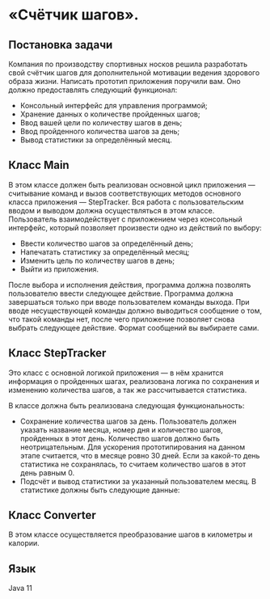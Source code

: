 # «Счётчик шагов».

## Постановка задачи

Компания по производству спортивных носков решила разработать свой счётчик шагов для дополнительной мотивации ведения здорового образа жизни. Написать прототип приложения поручили вам.
Оно должно предоставлять следующий функционал:

* Консольный интерфейс для управления программой;
* Хранение данных о количестве пройденных шагов;
* Ввод вашей цели по количеству шагов в день;
* Ввод пройденного количества шагов за день;
* Вывод статистики за определённый месяц.

## Класс Main

В этом классе должен быть реализован основной цикл приложения — считывание команд и вызов соответствующих методов основного класса приложения — StepTracker. Вся работа с пользовательским вводом и выводом должна осуществляться в этом классе.
Пользователь взаимодействует с приложением через консольный интерфейс, который позволяет произвести одно из действий по выбору:
* Ввести количество шагов за определённый день;
* Напечатать статистику за определённый месяц;
* Изменить цель по количеству шагов в день;
* Выйти из приложения.

После выбора и исполнения действия, программа должна позволять пользователю ввести следующее действие. Программа должна завершаться только при вводе пользователем команды выхода. При вводе несуществующей команды должно выводиться сообщение о том, что такой команды нет, после чего приложение позволяет снова выбрать следующее действие. Формат сообщений вы выбираете сами.

## Класс StepTracker

Это класс с основной логикой приложения — в нём хранится информация о пройденных шагах, реализована логика по сохранения и изменению количества шагов, а так же рассчитывается статистика.

В классе должна быть реализована следующая функциональность:

- Сохранение количества шагов за день. Пользователь должен указать название месяца, номер дня и количество шагов, пройденных в этот день. Количество шагов должно быть неотрицательным. Для ускорения прототипирования на данном этапе считается, что в месяце ровно 30 дней. Если за какой-то день статистика не сохранялась, то считаем количество шагов в этот день равным 0.
- Подсчёт и вывод статистики за указанный пользователем месяц. В статистике должны быть следующие данные:

## Класс Converter

В этом классе осуществляется преобразование шагов в километры и калории.

## Язык

Java 11
